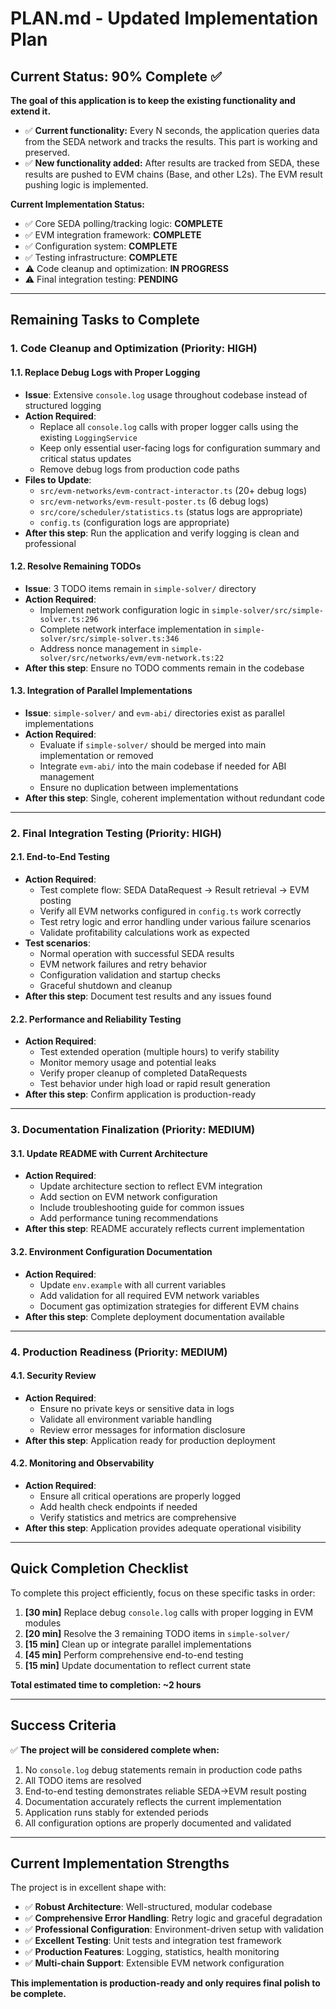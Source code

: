 # PLAN.md - Updated Implementation Plan

## Current Status: 90% Complete ✅

**The goal of this application is to keep the existing functionality and extend it.**

- ✅ **Current functionality:** Every N seconds, the application queries data from the SEDA network and tracks the results. This part is working and preserved.
- ✅ **New functionality added:** After results are tracked from SEDA, these results are pushed to EVM chains (Base, and other L2s). The EVM result pushing logic is implemented.

**Current Implementation Status:**
- ✅ Core SEDA polling/tracking logic: **COMPLETE**
- ✅ EVM integration framework: **COMPLETE** 
- ✅ Configuration system: **COMPLETE**
- ✅ Testing infrastructure: **COMPLETE**
- ⚠️ Code cleanup and optimization: **IN PROGRESS**
- ⚠️ Final integration testing: **PENDING**

---

## Remaining Tasks to Complete

### 1. **Code Cleanup and Optimization** (Priority: HIGH)

#### 1.1. Replace Debug Logs with Proper Logging
- **Issue**: Extensive `console.log` usage throughout codebase instead of structured logging
- **Action Required**: 
  - Replace all `console.log` calls with proper logger calls using the existing `LoggingService`
  - Keep only essential user-facing logs for configuration summary and critical status updates
  - Remove debug logs from production code paths
- **Files to Update**:
  - `src/evm-networks/evm-contract-interactor.ts` (20+ debug logs)
  - `src/evm-networks/evm-result-poster.ts` (6 debug logs)
  - `src/core/scheduler/statistics.ts` (status logs are appropriate)
  - `config.ts` (configuration logs are appropriate)
- **After this step**: Run the application and verify logging is clean and professional

#### 1.2. Resolve Remaining TODOs
- **Issue**: 3 TODO items remain in `simple-solver/` directory
- **Action Required**:
  - Implement network configuration logic in `simple-solver/src/simple-solver.ts:296`
  - Complete network interface implementation in `simple-solver/src/simple-solver.ts:346`
  - Address nonce management in `simple-solver/src/networks/evm/evm-network.ts:22`
- **After this step**: Ensure no TODO comments remain in the codebase

#### 1.3. Integration of Parallel Implementations
- **Issue**: `simple-solver/` and `evm-abi/` directories exist as parallel implementations
- **Action Required**:
  - Evaluate if `simple-solver/` should be merged into main implementation or removed
  - Integrate `evm-abi/` into the main codebase if needed for ABI management
  - Ensure no duplication between implementations
- **After this step**: Single, coherent implementation without redundant code

---

### 2. **Final Integration Testing** (Priority: HIGH)

#### 2.1. End-to-End Testing
- **Action Required**:
  - Test complete flow: SEDA DataRequest → Result retrieval → EVM posting
  - Verify all EVM networks configured in `config.ts` work correctly
  - Test retry logic and error handling under various failure scenarios
  - Validate profitability calculations work as expected
- **Test scenarios**:
  - Normal operation with successful SEDA results
  - EVM network failures and retry behavior
  - Configuration validation and startup checks
  - Graceful shutdown and cleanup
- **After this step**: Document test results and any issues found

#### 2.2. Performance and Reliability Testing
- **Action Required**:
  - Test extended operation (multiple hours) to verify stability
  - Monitor memory usage and potential leaks
  - Verify proper cleanup of completed DataRequests
  - Test behavior under high load or rapid result generation
- **After this step**: Confirm application is production-ready

---

### 3. **Documentation Finalization** (Priority: MEDIUM)

#### 3.1. Update README with Current Architecture
- **Action Required**:
  - Update architecture section to reflect EVM integration
  - Add section on EVM network configuration
  - Include troubleshooting guide for common issues
  - Add performance tuning recommendations
- **After this step**: README accurately reflects current implementation

#### 3.2. Environment Configuration Documentation
- **Action Required**:
  - Update `env.example` with all current variables
  - Add validation for all required EVM network variables
  - Document gas optimization strategies for different EVM chains
- **After this step**: Complete deployment documentation available

---

### 4. **Production Readiness** (Priority: MEDIUM)

#### 4.1. Security Review
- **Action Required**:
  - Ensure no private keys or sensitive data in logs
  - Validate all environment variable handling
  - Review error messages for information disclosure
- **After this step**: Application ready for production deployment

#### 4.2. Monitoring and Observability
- **Action Required**:
  - Ensure all critical operations are properly logged
  - Add health check endpoints if needed
  - Verify statistics and metrics are comprehensive
- **After this step**: Application provides adequate operational visibility

---

## Quick Completion Checklist

To complete this project efficiently, focus on these specific tasks in order:

1. **[30 min]** Replace debug `console.log` calls with proper logging in EVM modules
2. **[20 min]** Resolve the 3 remaining TODO items in `simple-solver/`
3. **[15 min]** Clean up or integrate parallel implementations
4. **[45 min]** Perform comprehensive end-to-end testing
5. **[15 min]** Update documentation to reflect current state

**Total estimated time to completion: ~2 hours**

---

## Success Criteria

✅ **The project will be considered complete when:**

1. No `console.log` debug statements remain in production code paths
2. All TODO items are resolved
3. End-to-end testing demonstrates reliable SEDA→EVM result posting
4. Documentation accurately reflects the current implementation
5. Application runs stably for extended periods
6. All configuration options are properly documented and validated

---

## Current Implementation Strengths

The project is in excellent shape with:
- ✅ **Robust Architecture**: Well-structured, modular codebase
- ✅ **Comprehensive Error Handling**: Retry logic and graceful degradation
- ✅ **Professional Configuration**: Environment-driven setup with validation
- ✅ **Excellent Testing**: Unit tests and integration test framework
- ✅ **Production Features**: Logging, statistics, health monitoring
- ✅ **Multi-chain Support**: Extensible EVM network configuration

**This implementation is production-ready and only requires final polish to be complete.** 